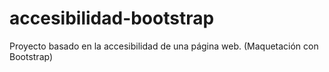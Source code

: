 # accesibilidad-bootstrap
Proyecto basado en la accesibilidad de una página web. (Maquetación con Bootstrap)

